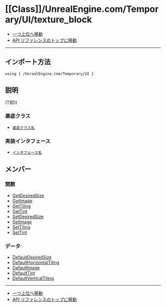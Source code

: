 # [[Class]]/UnrealEngine.com/Temporary/UI/texture_block

- [一つ上位へ移動](../main.md)
- [API リファレンスのトップに移動](../../../../main.md)

---

## インポート方法

```verse
using { /UnrealEngine.com/Temporary/UI }
```

## 説明

(TBD)

### 基底クラス

- [`基底クラス名`]()

### 実装インタフェース

- [`インタフェース名`]()

## メンバー

### 関数

- [GetDesiredSize](./F_GetDesiredSize/main.md)
- [GetImage](./F_GetImage/main.md)
- [GetTiling](./F_GetTiling/main.md)
- [GetTint](./F_GetTint/main.md)
- [SetDesiredSize](./F_SetDesiredSize/main.md)
- [SetImage](./F_SetImage/main.md)
- [SetTiling](./F_SetTiling/main.md)
- [SetTint](./F_SetTint/main.md)

### データ

- [DefaultDesiredSize](./D_DefaultDesiredSize/main.md)
- [DefaultHorizontalTiling](./D_DefaultHorizontalTiling/main.md)
- [DefaultImage](./D_DefaultImage/main.md)
- [DefaultTint](./D_DefaultTint/main.md)
- [DefaultVerticalTiling](./D_DefaultVerticalTiling/main.md)

---

- [一つ上位へ移動](../main.md)
- [API リファレンスのトップに移動](../../../../main.md)
